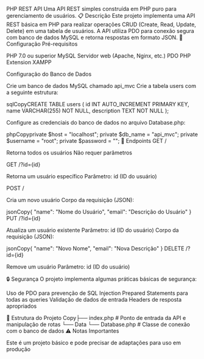 PHP REST API
Uma API REST simples construída em PHP puro para gerenciamento de usuários.
📋 Descrição
Este projeto implementa uma API REST básica em PHP para realizar operações CRUD (Create, Read, Update, Delete) em uma tabela de usuários. A API utiliza PDO para conexão segura com banco de dados MySQL e retorna respostas em formato JSON.
🔧 Configuração
Pré-requisitos

PHP 7.0 ou superior
MySQL
Servidor web (Apache, Nginx, etc.)
PDO PHP Extension
XAMPP

Configuração do Banco de Dados

Crie um banco de dados MySQL chamado api_mvc
Crie a tabela users com a seguinte estrutura:

sqlCopyCREATE TABLE users (
    id INT AUTO_INCREMENT PRIMARY KEY,
    name VARCHAR(255) NOT NULL,
    description TEXT NOT NULL
);

Configure as credenciais do banco de dados no arquivo Database.php:

phpCopyprivate $host = "localhost";
private $db_name = "api_mvc";
private $username = "root";
private $password = "";
🚀 Endpoints
GET /

Retorna todos os usuários
Não requer parâmetros

GET /?id={id}

Retorna um usuário específico
Parâmetro: id (ID do usuário)

POST /

Cria um novo usuário
Corpo da requisição (JSON):

jsonCopy{
    "name": "Nome do Usuário",
    "email": "Descrição do Usuário"
}
PUT /?id={id}

Atualiza um usuário existente
Parâmetro: id (ID do usuário)
Corpo da requisição (JSON):

jsonCopy{
    "name": "Novo Nome",
    "email": "Nova Descrição"
}
DELETE /?id={id}

Remove um usuário
Parâmetro: id (ID do usuário)

🔒 Segurança
O projeto implementa algumas práticas básicas de segurança:

Uso de PDO para prevenção de SQL Injection
Prepared Statements para todas as queries
Validação de dados de entrada
Headers de resposta apropriados

📝 Estrutura do Projeto
Copy├── index.php          # Ponto de entrada da API e manipulação de rotas
└── Data
    └── Database.php   # Classe de conexão com o banco de dados
⚠️ Notas Importantes

Este é um projeto básico e pode precisar de adaptações para uso em produção
